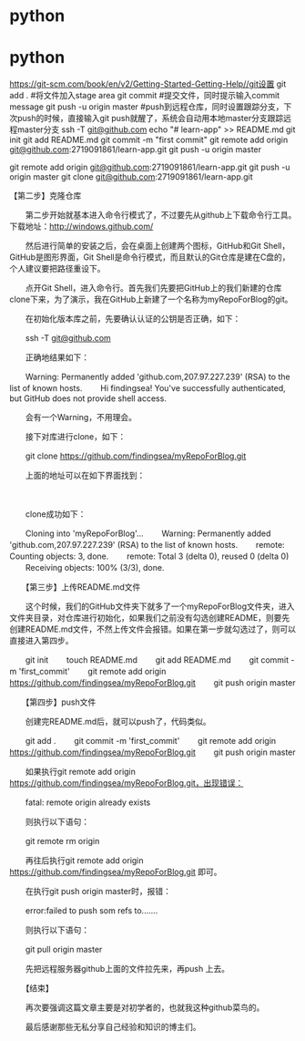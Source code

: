 # python

# python
https://git-scm.com/book/en/v2/Getting-Started-Getting-Help//git设置
git add . #将文件加入stage area
git commit #提交文件，同时提示输入commit message
git push -u origin master #push到远程仓库，同时设置跟踪分支，下次push的时候，直接输入git push就醒了，系统会自动用本地master分支跟踪远程master分支
ssh -T git@github.com
echo "# learn-app" >> README.md
git init
git add README.md
git commit -m "first commit"
git remote add origin git@github.com:2719091861/learn-app.git
git push -u origin master

git remote add origin git@github.com:2719091861/learn-app.git
git push -u origin master
git clone git@github.com:2719091861/learn-app.git

【第二步】克隆仓库

　　第二步开始就基本进入命令行模式了，不过要先从github上下载命令行工具。下载地址：http://windows.github.com/ 

　　然后进行简单的安装之后，会在桌面上创建两个图标，GitHub和Git Shell，GitHub是图形界面，Git Shell是命令行模式，而且默认的Git仓库是建在C盘的，个人建议要把路径重设下。

　　点开Git Shell，进入命令行。首先我们先要把GitHub上的我们新建的仓库clone下来，为了演示，我在GitHub上新建了一个名称为myRepoForBlog的git。

　　在初始化版本库之前，先要确认认证的公钥是否正确，如下：

　　ssh -T git@github.com

　　正确地结果如下：　

　　Warning: Permanently added 'github.com,207.97.227.239' (RSA) to the list of known hosts.
　　Hi findingsea! You've successfully authenticated, but GitHub does not provide shell access.

　　会有一个Warning，不用理会。

　　接下对库进行clone，如下：

　　git clone https://github.com/findingsea/myRepoForBlog.git

　　上面的地址可以在如下界面找到：

　　

　　clone成功如下：

　　Cloning into 'myRepoForBlog'...
　　Warning: Permanently added 'github.com,207.97.227.239' (RSA) to the list of known hosts.
　　remote: Counting objects: 3, done.
　　remote: Total 3 (delta 0), reused 0 (delta 0)
　　Receiving objects: 100% (3/3), done.

　　【第三步】上传README.md文件

　　这个时候，我们的GitHub文件夹下就多了一个myRepoForBlog文件夹，进入文件夹目录，对仓库进行初始化，如果我们之前没有勾选创建README，则要先创建README.md文件，不然上传文件会报错。如果在第一步就勾选过了，则可以直接进入第四步。

　　git init
　　touch README.md
　　git add README.md
　　git commit -m 'first_commit'
　　git remote add origin https://github.com/findingsea/myRepoForBlog.git
　　git push origin master

　　【第四步】push文件

　　创建完README.md后，就可以push了，代码类似。

　　git add .
　　git commit -m 'first_commit'
　　git remote add origin https://github.com/findingsea/myRepoForBlog.git
　　git push origin master

　　如果执行git remote add origin https://github.com/findingsea/myRepoForBlog.git，出现错误：

　　fatal: remote origin already exists

　　则执行以下语句：

　　git remote rm origin

　　再往后执行git remote add origin https://github.com/findingsea/myRepoForBlog.git 即可。

　　在执行git push origin master时，报错：

　　error:failed to push som refs to.......

 

　　则执行以下语句：

　　git pull origin master

　　先把远程服务器github上面的文件拉先来，再push 上去。

 　　【结束】

　　再次要强调这篇文章主要是对初学者的，也就我这种github菜鸟的。

　　最后感谢那些无私分享自己经验和知识的博主们。

